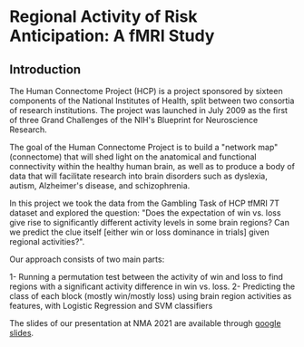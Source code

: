 # Regional Activity of Risk Anticipation: A fMRI Study

## Introduction

The Human Connectome Project (HCP) is a project sponsored by sixteen components of the National Institutes of Health, split between two consortia of research institutions. The project was launched in July 2009 as the first of three Grand Challenges of the NIH's Blueprint for Neuroscience Research.

The goal of the Human Connectome Project is to build a "network map" (connectome) that will shed light on the anatomical and functional connectivity within the healthy human brain, as well as to produce a body of data that will facilitate research into brain disorders such as dyslexia, autism, Alzheimer's disease, and schizophrenia.

In this project we took the data from the Gambling Task of HCP tfMRI 7T dataset and explored the question: "Does the expectation of win vs. loss give rise to significantly different activity levels in some brain regions? Can we predict the clue itself [either win or loss dominance in trials] given regional activities?".

Our approach consists of two main parts:

1- Running a permutation test between the activity of win and loss to find regions with a significant activity difference in win vs. loss.
2- Predicting the class of each block (mostly win/mostly loss) using brain region activities as features, with Logistic Regression and SVM classifiers

The slides of our presentation at NMA 2021 are available through [google slides](https://docs.google.com/presentation/d/1zRrYoo-wC2llhebMpD58NXA_URQ5LrPTi70cfvyBkbQ/edit#slide=id.ge51dc41796_2_83).
